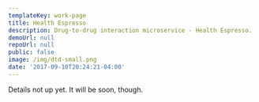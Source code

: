 ```yaml
---
templateKey: work-page
title: Health Espresso
description: Drug-to-drug interaction microservice - Health Espresso.
demoUrl: null
repoUrl: null
public: false
image: /img/dtd-small.png
date: '2017-09-10T20:24:21-04:00'
---
```

<!--Health Espresso (https://www.icarehomehealth.ca/health-espresso/) - speak about the tool I personally built - software architecture  -->
<!-- Make this look more like a NodeJS microservice and then re-upload it.  -->

Details not up yet. It will be soon, though.


